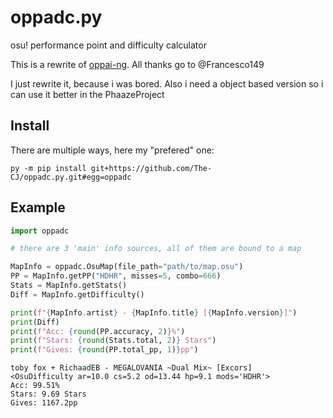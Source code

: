 # oppadc.py
osu! performance point and difficulty calculator

This is a rewrite of [oppai-ng](https://github.com/Francesco149/oppai-ng).
All thanks go to @Francesco149

I just rewrite it, because i was bored.
Also i need a object based version so i can use it better in the PhaazeProject

## Install

There are multiple ways, here my "prefered" one:
```
py -m pip install git+https://github.com/The-CJ/oppadc.py.git#egg=oppadc
```

## Example
```py
import oppadc

# there are 3 'main' info sources, all of them are bound to a map

MapInfo = oppadc.OsuMap(file_path="path/to/map.osu")
PP = MapInfo.getPP("HDHR", misses=5, combo=666)
Stats = MapInfo.getStats()
Diff = MapInfo.getDifficulty()

print(f"{MapInfo.artist} - {MapInfo.title} [{MapInfo.version}]")
print(Diff)
print(f"Acc: {round(PP.accuracy, 2)}%")
print(f"Stars: {round(Stats.total, 2)} Stars")
print(f"Gives: {round(PP.total_pp, 1)}pp")
```

```
toby fox + RichaadEB - MEGALOVANIA ~Dual Mix~ [Excors]
<OsuDifficulty ar=10.0 cs=5.2 od=13.44 hp=9.1 mods='HDHR'>
Acc: 99.51%
Stars: 9.69 Stars
Gives: 1167.2pp
```
